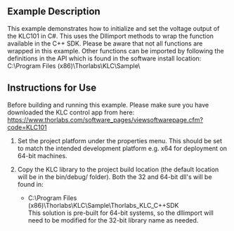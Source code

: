 ## Example Description
This example demonstrates how to initialize and set the voltage output of the KLC101 in C#. This uses the Dllimport methods to wrap the function available in the C++ SDK. Please be aware that not all functions are wrapped in this example. Other functions can be imported by following the definitions in the API which is found in the software install location: C:\Program Files (x86)\Thorlabs\KLC\Sample\

## Instructions for Use

Before building and running this example. Please make sure you have downloaded the KLC control app from here: https://www.thorlabs.com/software_pages/viewsoftwarepage.cfm?code=KLC101

1) Set the project platform under the properties menu. This should be set to match the intended development platform e.g. x64 for deployment on 64-bit machines. 

2) Copy the KLC library to the project build location (the default location will be in the bin/debug/ folder). Both the 32 and 64-bit dll's will be found in:  
    * C:\Program Files (x86)\Thorlabs\KLC\Sample\Thorlabs_KLC_C++SDK\
This solution is pre-built for 64-bit systems, so the dllimport will need to be modified for the 32-bit library name as needed. 
